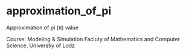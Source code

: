 # approximation_of_pi
Approximation of pi (π) value  

Course: Modeling & Simulation
Facluty of Mathematics and Computer Science, Universtiy of Lodz
